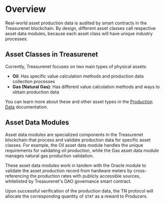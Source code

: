 # Overview

Real-world asset production data is audited by smart contracts in the Treasurenet blockchain. By design, different asset classes call respective asset data modules, because each asset class will have unique industry processes.

## Asset Classes in Treasurenet

Currently, Treasurenet focuses on two main types of physical assets:

- **Oil**: Has specific value calculation methods and production data collection processes
- **Gas (Natural Gas)**: Has different value calculation methods and ways to obtain production data

You can learn more about these and other asset types in the [Production Data](../producers/production_data.md) documentation.

## Asset Data Modules

Asset data modules are specialized components in the Treasurenet blockchain that process and validate production data for specific asset classes. For example, the Oil asset data module handles the unique requirements for validating oil production, while the Gas asset data module manages natural gas production validation.

These asset data modules work in tandem with the Oracle module to validate the asset production record from hardware meters by cross-referencing the production rates with publicly accessible sources, whitelisted by Treasurenet's DAO governance smart contract.

Upon successful verification of the production data, the TN protocol will allocate the corresponding quantity of `$TAT` as a reward to Producers.
